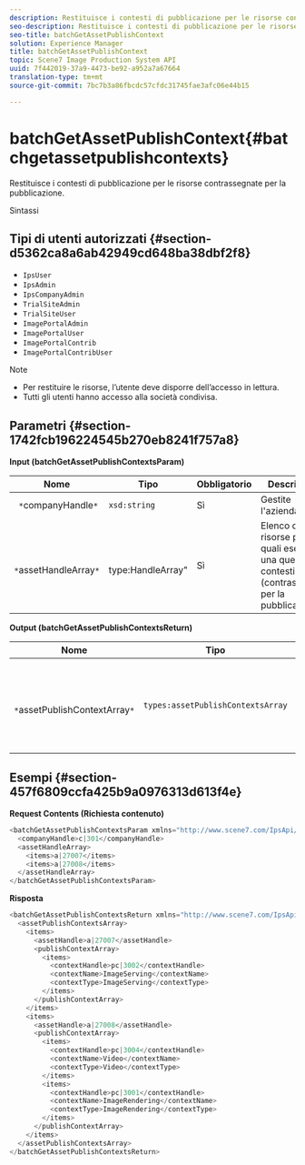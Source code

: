 ```yaml
---
description: Restituisce i contesti di pubblicazione per le risorse contrassegnate per la pubblicazione.
seo-description: Restituisce i contesti di pubblicazione per le risorse contrassegnate per la pubblicazione.
seo-title: batchGetAssetPublishContext
solution: Experience Manager
title: batchGetAssetPublishContext
topic: Scene7 Image Production System API
uuid: 7f442019-37a9-4473-be92-a952a7a67664
translation-type: tm+mt
source-git-commit: 7bc7b3a86fbcdc57cfdc31745fae3afc06e44b15

---
```



# batchGetAssetPublishContext{#batchgetassetpublishcontexts}

Restituisce i contesti di pubblicazione per le risorse contrassegnate per la pubblicazione.

Sintassi

## Tipi di utenti autorizzati {#section-d5362ca8a6ab42949cd648ba38dbf2f8}

* `IpsUser`
* `IpsAdmin`
* `IpsCompanyAdmin`
* `TrialSiteAdmin`
* `TrialSiteUser`
* `ImagePortalAdmin`
* `ImagePortalUser`
* `ImagePortalContrib`
* `ImagePortalContribUser`

>[!NOTE]
>
>* Per restituire le risorse, l’utente deve disporre dell’accesso in lettura.
>* Tutti gli utenti hanno accesso alla società condivisa.
>



## Parametri {#section-1742fcb196224545b270eb8241f757a8}

**Input (batchGetAssetPublishContextsParam)**

| Nome | Tipo | Obbligatorio | Descrizione |
|---|---|---|---|
| ` *`companyHandle`*` | `xsd:string` | Sì | Gestite l&#39;azienda. |
| ` *`assetHandleArray`*` | ` `type:HandleArray&quot; | Sì | Elenco delle risorse per le quali eseguire una query per i contesti attivi (contrassegnati per la pubblicazione). |

**Output (batchGetAssetPublishContextsReturn)**

| Nome | Tipo | Obbligatorio | Descrizione |
|---|---|---|---|
| ` *`assetPublishContextArray`*` | `types:assetPublishContextsArray` | Sì | Un array di contesti di pubblicazione in cui ogni risorsa è contrassegnata per la pubblicazione. |

## Esempi {#section-457f6809ccfa425b9a0976313d613f4e}

**Request Contents (Richiesta contenuto)**

```java
<batchGetAssetPublishContextsParam xmlns="http://www.scene7.com/IpsApi/xsd/2011-11-04">
  <companyHandle>c|301</companyHandle>
  <assetHandleArray>
    <items>a|27007</items>
    <items>a|27008</items>
  </assetHandleArray>
</batchGetAssetPublishContextsParam>
```

**Risposta**

```java
<batchGetAssetPublishContextsReturn xmlns="http://www.scene7.com/IpsApi/xsd/2011-11-04">
  <assetPublishContextsArray>
    <items>
      <assetHandle>a|27007</assetHandle>
      <publishContextArray>
        <items>
          <contextHandle>pc|3002</contextHandle>
          <contextName>ImageServing</contextName>
          <contextType>ImageServing</contextType>
        </items>
      </publishContextArray>
    </items>
    <items>
      <assetHandle>a|27008</assetHandle>
      <publishContextArray>
        <items>
          <contextHandle>pc|3004</contextHandle>
          <contextName>Video</contextName>
          <contextType>Video</contextType>
        </items>
        <items>
          <contextHandle>pc|3001</contextHandle>
          <contextName>ImageRendering</contextName>
          <contextType>ImageRendering</contextType>
        </items>
      </publishContextArray>
    </items>
  </assetPublishContextsArray>
</batchGetAssetPublishContextsReturn>
```

